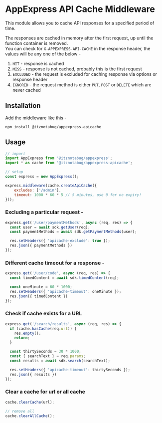 # AppExpress API Cache Middleware

This module allows you to cache API responses for a specified period of time.

The responses are cached in memory after the first request, up until the function container is removed.\
You can check for `X-APPEXPRESS-API-CACHE` in the response header, the values will be any one of the below -

1. `HIT` - response is cached
2. `MISS` - response is not cached, probably this is the first request
3. `EXCLUDED` - the request is excluded for caching response via options or response header
4. `IGNORED` - the request method is either `PUT`, `POST` or `DELETE` which are never cached

## Installation

Add the middleware like this -

```shell
npm install @itznotabug/appexpress-apicache
```

## Usage

```javascript
// import
import AppExpress from '@itznotabug/appexpress';
import * as cache from '@itznotabug/appexpress-apicache';

// setup
const express = new AppExpress();

express.middleware(cache.createApiCache({
    excludes: ['/admin'],
    timeout: 1000 * 60 * 5 // 5 minutes, use 0 for no expiry! 
}));
```

### Excluding a particular request -

```javascript
express.get('/user/paymentMethods', async (req, res) => {
  const user = await sdk.getUser(req);
  const paymentMethods = await sdk.getPaymentMethods(user);

  res.setHeaders({ 'apicache-exclude': true });
  res.json({ paymentMethods })
});
```

### Different cache timeout for a response -

```javascript
express.get('/user/code', async (req, res) => {
  const timedContent = await sdk.timedContent(req);

  const oneMinute = 60 * 1000;
  res.setHeaders({ 'apicache-timeout': oneMinute });
  res.json({ timedContent })
});
```

### Check if cache exists for a URL

```javascript
express.get('/search/results', async (req, res) => {
  if (cache.hasCache(req.url)) {
    res.empty();
    return;
  }

  const thirtySeconds = 30 * 1000;
  const { searchText } = req.params;
  const results = await sdk.search(searchText);

  res.setHeaders({ 'apicache-timeout': thirtySeconds });
  res.json({ results })
});
```

### Clear a cache for url or all cache

```javascript
cache.clearCache(url);

// remove all
cache.clearAllCache();
```